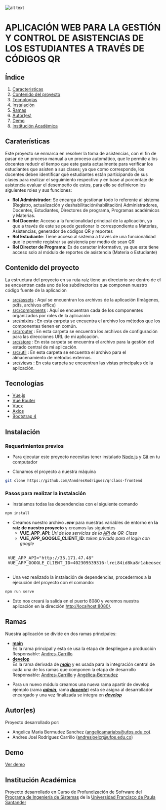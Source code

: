 ![alt text](https://res.cloudinary.com/sigtam/image/upload/v1605849640/logo_ykvwyl.png)

# APLICACIÓN WEB PARA LA GESTIÓN Y CONTROL DE ASISTENCIAS DE LOS ESTUDIANTES A TRAVÉS DE CÓDIGOS QR

## Índice

1. [Caracteristicas](#caracteristicas)
2. [Contenido del proyecto](#contenido)
3. [Tecnologías](#tecnologias)
4. [Instalación](#instalacion)
5. [Ramas](#ramas)
6. [Autor(es)](#autores)
7. [Demo](#demo)
8. [Institución Académica](#institucion)


<a name="caracteristicas"></a>
## Caraterísticas

Este proyecto se enmarca en resolver la toma de asistencias, con el fin de pasar de un proceso manual a un proceso automático,
que le permite a los docentes reducir el tiempo que este gasta actualmente para verificar los estudiantes que asisten a sus clases;
ya que como corresponde, los docentes deben identificar qué estudiantes están participando de sus clases para realizar el seguimiento respectivo
y en base al porcentaje de asistencia evaluar el desempeño de estos, para ello se definieron los siguientes roles y sus funciones: 

* **Rol Administrador**: Se encarga de gestionar todo lo referente al sistema (Registro, actualización y deshabilitación/habilitación) Administradores, Docentes, Estudiantes, Directores de programa, Programas académicos y Materias. 
* **Rol Docente**: Acceso a la funcionalidad principal de la aplicación, ya que a través de este se puede gestionar lo correspondiente a Materias, Asistencias, generador de códigos QR y reportes 
* **Rol Estudiante**: Tiene acceso al sistema a través de una funcionalidad que le permite registrar su asistencia por medio de scan QR
* **Rol Director de Programa**: Es de caracter informativo, ya que este tiene acceso solo al módulo de reportes de asistencia (Materia o Estudiante)

<a name="contenido"></a>
## Contenido del proyecto

La estructura del proyecto en su ruta raíz tiene un directorio src dentro de el se encuentran cada uno de los subdirectorios que componen nuestro código fuente de la aplicación  

- [src/assets](https://github.com/AnndresRodriguez/qrclass-frontend/tree/develop/src/assets) : Aquí se encuentran los archivos de la aplicación (Imágenes, pdfs, archivos office)
- [src/components](https://github.com/AnndresRodriguez/qrclass-frontend/tree/develop/src/components) : Aquí se encuentran cada de los componentes organizados por roles de la aplicación
- [src/mixins](https://github.com/AnndresRodriguez/qrclass-frontend/tree/develop/src/mixins) : En esta carpeta se encuentra el archivo los métodos que los componentes tienen en común.
- [src/router](https://github.com/AnndresRodriguez/qrclass-frontend/tree/develop/src/router) : En esta carpeta se encuentra los archivos de configuración para las direcciones URL de mi aplicación.
- [src/store](https://github.com/AnndresRodriguez/qrclass-frontend/tree/develop/src/store) : En esta carpeta se encuentra el archivo para la gestión del estado central de mi aplicación.
- [src/util](https://github.com/AnndresRodriguez/qrclass-frontend/tree/develop/src/util) : En esta carpeta se encuentra el archivo para el almacenamiento de métodos externos.
- [src/views](https://github.com/AnndresRodriguez/qrclass-frontend/tree/develop/src/views) : En esta carpeta se encuentran las vistas principales de la aplicación.

<a name="tecnologias"></a>
## Tecnologías

* [Vue.js](https://vuejs.org/)
* [Vue Router](https://router.vuejs.org/)
* [Vuex](https://vuex.vuejs.org/)
* [Axios](https://github.com/axios/axios)
* [Bootstrap 4](https://getbootstrap.com/)


<a name="instalacion"></a>
## Instalación
### Requerimientos previos
* Para ejecutar este proyecto necesitas tener instalado [Node.js] y [Git] en tu computador

[Node.js]:<https://nodejs.org/en/>
[Git]:<https://git-scm.com/>

* Clonamos el proyecto a nuestra máquina 
```bash
git clone https://github.com/AnndresRodriguez/qrclass-frontend
```
### Pasos para realizar la instalación 
* Instalamos todas las dependencias con el siguiente comando 
```bash
npm install
```

* Creamos nuestro archivo **_.env_** para nuestras variables de entorno en **la raíz de nuestro proyecto** y creamos las siguientes
  - **VUE_APP_API**: _Url de los servicios de la [API] de QR-Class_
  - **VUE_APP_GOOGLE_CLIENT_ID**: _token privado para el login con google_
 
 [API]:<https://github.com/AnndresRodriguez/qrclass-backend/blob/master/README.md>
 
 <pre> 
 VUE_APP_API="http://35.171.47.48"
 VUE_APP_GOOGLE_CLIENT_ID=402309539316-lrei84id8ka8r1abeosec3fo0ubss5v0.apps.googleusercontent.com
 </pre>



* Una vez realizado la instalación de dependencias, procedermos a la ejecución del proyecto con el comando: 
```bash
npm run serve
```
* Esto nos creará la salida en el puerto 8080 y veremos nuestra aplicación en la dirección <a href="#">http://localhost:8080/</a>.

[Node.js]:<https://nodejs.org/es/>

<a name="ramas"></a>
## Ramas 
Nuestra aplicación se divide en dos ramas principales:

* **[main]** <br/>
Es la rama principal y esta se usa la etapa de despliegue a producción <br/>
Responsable: [Andres-Carrillo]
* **[develop]**<br/> 
Es la rama derivada de **_[main]_** y es usada para la integración central de cada una de los ramas que componen la etapa de desarrollo <br/>
Responsable: [Andres-Carrillo]  y [Angélica-Bermudez]

[main]:<https://github.com/AnndresRodriguez/qrclass-frontend/tree/main>
[develop]:<https://github.com/AnndresRodriguez/qrclass-frontend/tree/develop>
[Andres-Carrillo]:<https://github.com/AnndresRodriguez>
[Angélica-Bermudez]:<https://github.com/Angelica258>

* Para un nuevo módulo creamos una nueva rama apartir de develop ejemplo (rama **_[admin]_**, rama **_[docente]_**) esta se asigna al desarrollador encargado y una vez finalizada se integra en **_[develop]_** 

[admin]:<https://github.com/AnndresRodriguez/qrclass-frontend/tree/admin>
[docente]:<https://github.com/AnndresRodriguez/qrclass-frontend/tree/docente>
[develop]:<https://github.com/AnndresRodriguez/qrclass-frontend/tree/develop>
<a name="autores"></a>
## Autor(es)
Proyecto desarrollado por:
* Angelica Maria Bermudez Sanchez (<angelicamariabs@ufps.edu.co>).
* Andres Joel Rodriguez Carrillo (<andresjoelcr@ufps.edu.co>)

<a name="caracteristicas"></a>
## Demo
[Ver demo]

[Ver demo]:<http://qrclass.cpsw.ingsistemasufps.co/>

<a name="institucion"></a>
## Institución Académica
Proyecto desarrollado en Curso de Profundización de  Sofrware del  [Programa de Ingeniería de Sistemas] de la [Universidad Francisco de Paula Santander]

[Programa de Ingeniería de Sistemas]:<https://ingsistemas.cloud.ufps.edu.co/>
[Universidad Francisco de Paula Santander]:<https://ww2.ufps.edu.co/>
